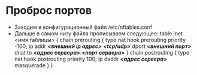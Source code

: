 # Проброс портов
+ Заходим в конфигурационный файл /etc/nftables.conf
+ Дальше в самом низу файла прописываем следующее:
table inet <имя таблицы> {
      chain prerouting {
            type nat hook prerouting priority -100;
            ip addr ***<внешний ip адрес>*** ***<tcp/udp>*** dport ***<внешний порт>*** dnat to ***<адрес сервера>***:***<порт сервера>***
      }
      chain postrouting {
            type nat hook postrouting priority 100;
            ip daddr ***<адрес сервера>*** masquerade
      }
}
